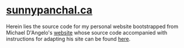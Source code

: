 
# [sunnypanchal.ca](http://sunnypanchal.ca)

Herein lies the source code for my personal website bootstrapped from Michael D'Angelo's [website](http://mldangelo.com) whose source code accompanied with instructions for adapting his site can be found [here](https://mldangelo.github.io/personal-site/).
